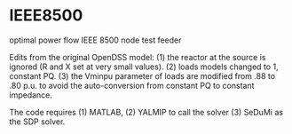 # IEEE8500
optimal power flow IEEE 8500 node test feeder

Edits from the original OpenDSS model: (1) the reactor at the source is ignored (R and X set at very small values). (2) loads models changed to 1, constant PQ. (3) the Vminpu parameter of loads are modified from .88 to .80 p.u. to avoid the auto-conversion from constant PQ to constant impedance.

The code requires (1) MATLAB, (2) YALMIP to call the solver (3) SeDuMi as the SDP solver.
